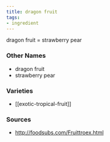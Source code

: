 ```yaml
---
title: dragon fruit
tags:
- ingredient
---
```

dragon fruit = strawberry pear

### Other Names

* dragon fruit
* strawberry pear

### Varieties

* [[exotic-tropical-fruit]]

### Sources
* http://foodsubs.com/Fruittroex.html

